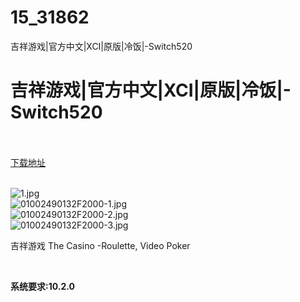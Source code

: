 # 15_31862
吉祥游戏|官方中文|XCI|原版|冷饭|-Switch520
# 吉祥游戏|官方中文|XCI|原版|冷饭|-Switch520
 <br/></br>
[下载地址](https://www.switch520.cc/article/31862 "下载地址")
<br/></br>

<p><img title="1.jpg" src="https://www.switch520.cc/muke_img/2022_05_27_937e05ebb6411.jpg" alt="1.jpg"><br>
<img title="01002490132F2000-1.jpg" src="https://www.switch520.cc/muke_img/2022_05_27_2cc06ddc764df.jpg" alt="01002490132F2000-1.jpg"><br>
<img title="01002490132F2000-2.jpg" src="https://www.switch520.cc/muke_img/2022_05_27_74df1f04ffefb.jpg" alt="01002490132F2000-2.jpg"><br>
<img title="01002490132F2000-3.jpg" src="https://www.switch520.cc/muke_img/2022_05_27_4744c583cb001.jpg" alt="01002490132F2000-3.jpg"></p>
<p>吉祥游戏 The Casino -Roulette, Video Poker</p>
<p>&nbsp;</p>
<p><strong>系统要求:10.2.0</strong></p>



